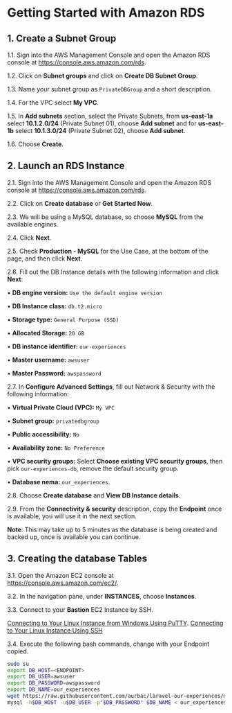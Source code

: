 # Getting Started with Amazon RDS

## 1. Create a Subnet Group

1.1\.	Sign into the AWS Management Console and open the Amazon RDS console at https://console.aws.amazon.com/rds.

1.2\.	Click on **Subnet groups** and click on **Create DB Subnet Group**.

1.3\.	Name your subnet group as `PrivateDBGroup` and a short description.

1.4\.	For the VPC select **My VPC**.

1.5\.	In **Add subnets** section, select the Private Subnets, from **us-east-1a** select **10.1.2.0/24** (Private Subnet 01), choose **Add subnet** and for **us-east-1b** select **10.1.3.0/24** (Private Subnet 02), choose **Add subnet**.

1.6\.	Choose **Create**.

## 2. Launch an RDS Instance

2.1\.	Sign into the AWS Management Console and open the Amazon RDS console at https://console.aws.amazon.com/rds.

2.2\. Click on **Create database** or **Get Started Now**.

2.3\. We will be using a MySQL database, so choose **MySQL** from the available engines.

2.4\. Click **Next**.

2.5\. Check **Production - MySQL** for the Use Case, at the bottom of the page, and then click **Next**.

2.6\. Fill out the DB Instance details with the following information and click **Next**:

•	**DB engine version:** `Use the default engine version`

•	**DB Instance class:** `db.t2.micro`

•	**Storage type:** `General Purpose (SSD)`

•	**Allocated Storage:** `20 GB`

•	**DB instance identifier:** `our-experiences`

•	**Master username:** `awsuser`

•	**Master Password:** `awspassword`

2.7\.	In **Configure Advanced Settings**, fill out Network & Security with the following information:

•	**Virtual Private Cloud (VPC):** `My VPC`

•	**Subnet group:** `privatedbgroup`

•	**Public accessibility:** `No`

•	**Availability zone:** `No Preference`

•	**VPC security groups:** Select **Choose existing VPC security groups**, then pick `our-experiences-db`, remove the default security group.

•	**Database nema:** `our_experiences`.

2.8\.	Choose **Create database** and **View DB Instance details**.

2.9\. From the **Connectivity & security** description, copy the **Endpoint** once is available, you will use it in the next section.

**Note**: This may take up to 5 minutes as the database is being created and backed up, once is available you can continue.

## 3. Creating the database Tables

3.1\. Open the Amazon EC2 console at https://console.aws.amazon.com/ec2/.

3.2\. In the navigation pane, under **INSTANCES**, choose **Instances**.

3.3\. Connect to your **Bastion** EC2 Instance by SSH.

[Connecting to Your Linux Instance from Windows Using PuTTY](https://docs.aws.amazon.com/AWSEC2/latest/UserGuide/putty.html).
[Connecting to Your Linux Instance Using SSH](https://docs.aws.amazon.com/AWSEC2/latest/UserGuide/AccessingInstancesLinux.html)

3.4\. Execute the following bash commands, change **<ENDPOINT>** with your Endpoint copied.

```bash
sudo su -
export DB_HOST=<ENDPOINT>
export DB_USER=awsuser
export DB_PASSWORD=awspassword
export DB_NAME=our_experiences
wget https://raw.githubusercontent.com/aurbac/laravel-our-experiences/master/scripts/our_experiences.sql
mysql -h$DB_HOST -u$DB_USER -p"$DB_PASSWORD" $DB_NAME < our_experiences.sql 2>/dev/null
```






















